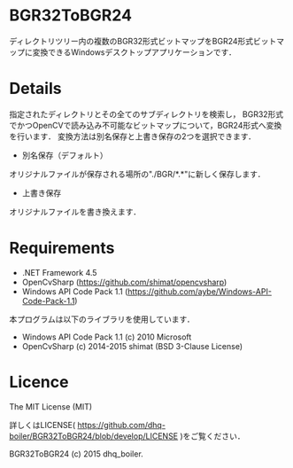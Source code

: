 # BGR32ToBGR24

ディレクトリツリー内の複数のBGR32形式ビットマップをBGR24形式ビットマップに変換できるWindowsデスクトップアプリケーションです．

# Details

指定されたディレクトリとその全てのサブディレクトリを検索し，
BGR32形式でかつOpenCVで読み込み不可能なビットマップについて，BGR24形式へ変換を行います．
変換方法は別名保存と上書き保存の2つを選択できます．

* 別名保存（デフォルト）

オリジナルファイルが保存される場所の"./BGR/\*.\*"に新しく保存します．

* 上書き保存

オリジナルファイルを書き換えます．

# Requirements

* .NET Framework 4.5
* OpenCvSharp (https://github.com/shimat/opencvsharp)
* Windows API Code Pack 1.1 (https://github.com/aybe/Windows-API-Code-Pack-1.1)

本プログラムは以下のライブラリを使用しています．

* Windows API Code Pack 1.1 (c) 2010 Microsoft
* OpenCvSharp (c) 2014-2015 shimat (BSD 3-Clause License)

# Licence

The MIT License (MIT)

詳しくはLICENSE( https://github.com/dhq-boiler/BGR32ToBGR24/blob/develop/LICENSE )をご覧ください．

BGR32ToBGR24 (c) 2015 dhq_boiler.
